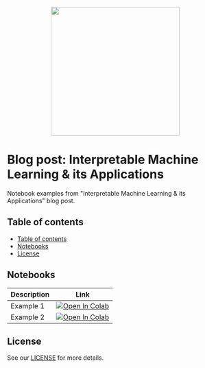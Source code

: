 <p align="center"><a href="https://www.medoid.ai/" target="_blank"><img src="https://www.medoid.ai/wp-content/uploads/2020/05/medoid-ai-logo-2.png" width="300px;" /></a></p>

# Blog post: Interpretable Machine Learning & its Applications

Notebook examples from "Interpretable Machine Learning &amp; its Applications" blog post.

## Table of contents

- [Table of contents](#table-of-contents)
- [Notebooks](#notebooks)
- [License](#license)

## Notebooks

Description | Link
--- | ---
Example 1 | <a href="https://colab.research.google.com/github/medoidai/interpretable-machine-learning-blog-notebooks/blob/main/notebooks/example_1.ipynb"><img src="https://colab.research.google.com/assets/colab-badge.svg" alt="Open In Colab"/></a>
Example 2 | <a href="https://colab.research.google.com/github/medoidai/interpretable-machine-learning-blog-notebooks/blob/main/notebooks/example_2.ipynb"><img src="https://colab.research.google.com/assets/colab-badge.svg" alt="Open In Colab"/></a>

## License

See our [LICENSE](LICENSE) for more details.
